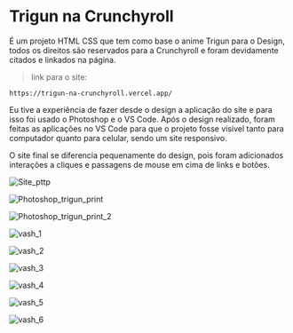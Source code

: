 # Trigun na Crunchyroll #

É um projeto HTML CSS que tem como base o anime Trigun para o Design, todos os direitos são reservados para a Crunchyroll e foram devidamente citados e linkados na página. 

>link para  o site:
``` 
https://trigun-na-crunchyroll.vercel.app/ 
```

Eu tive a experiência de fazer desde o design a aplicação do site e para isso foi usado o Photoshop e o VS Code.
Após o design realizado, foram feitas as aplicações no VS Code para que o projeto fosse visível tanto para computador quanto para celular, sendo um site responsivo.

O site final se diferencia pequenamente do design, pois foram adicionados interações a cliques e passagens de mouse em cima de links e botões.

![Site_pttp](https://user-images.githubusercontent.com/130765143/235009945-b90a8c90-d190-4760-8bfd-d951d6a1a668.png)


![Photoshop_trigun_print](https://user-images.githubusercontent.com/130765143/235010078-5a2dd10f-b586-4da7-acc1-df30e36f48ea.png)


![Photoshop_trigun_print_2](https://user-images.githubusercontent.com/130765143/235010192-12663de9-a445-4bd2-8861-25443a122f06.png)

![vash_1](https://user-images.githubusercontent.com/130765143/235202991-2fb2a912-9949-4260-89c2-28c429e3be7a.jpg)

![vash_2](https://user-images.githubusercontent.com/130765143/235203001-79ff9f70-00b2-4cc0-9b63-4124c41979c1.jpg)

![vash_3](https://user-images.githubusercontent.com/130765143/235203004-37a4f62a-efac-4738-86f1-95e51bfbf4b8.jpg)

![vash_4](https://user-images.githubusercontent.com/130765143/235203005-8cb513a5-c17e-437b-9860-261edbe0286f.jpg)

![vash_5](https://user-images.githubusercontent.com/130765143/235203006-a8ef13a2-7bed-4a10-b9ab-0bfc959e6b0d.jpg)

![vash_6](https://user-images.githubusercontent.com/130765143/235203010-4b2f914e-5f16-43bd-8b3d-47acc4609132.jpg)
